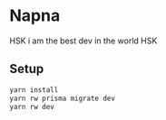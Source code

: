 # Napna

HSK i am the best dev in the world HSK

## Setup

```bash
yarn install
yarn rw prisma migrate dev
yarn rw dev
```
